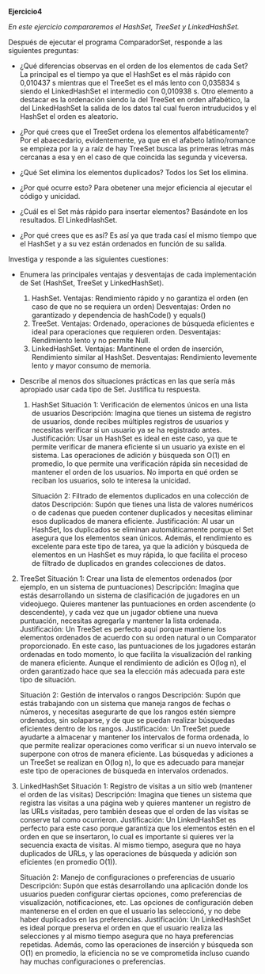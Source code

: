 **Ejercicio4**

*En este ejercicio compararemos el HashSet, TreeSet y LinkedHashSet.*

Después de ejecutar el programa ComparadorSet, responde a las siguientes preguntas:

  - ¿Qué diferencias observas en el orden de los elementos de cada Set?
    La principal es el tiempo ya que el HashSet es el más rápido con 0,010437 s mientras que el TreeSet es el más lento con 0,035834 s siendo el LinkedHashSet el intermedio con 0,010938 s.
    Otro elemento a destacar es la ordenación siendo la del TreeSet en orden alfabético, la del LinkedHashSet la salida de los datos tal cual fueron intruducidos y el HashSet el orden es aleatorio.

  - ¿Por qué crees que el TreeSet ordena los elementos alfabéticamente?
    Por el abaecedario, evidentemente, ya que en el afabeto latino/romance se empieza por la y a raíz de hay TreeSet busca las primeras letras más cercanas a esa y en el caso de que coincida las segunda y viceversa.

  - ¿Qué Set elimina los elementos duplicados? Todos los Set los elimina.
  -  ¿Por qué ocurre esto? Para obetener una mejor eficiencia al ejecutar el código y unicidad.
       
  - ¿Cuál es el Set más rápido para insertar elementos? Basándote en los resultados. El LinkedHashSet.
  - ¿Por qué crees que es así? Es así ya que trada casí el mismo tiempo que el HashSet y a su vez están ordenados en función de su salida.

Investiga y responde a las siguientes cuestiones:

  - Enumera las principales ventajas y desventajas de cada implementación de Set (HashSet, TreeSet y LinkedHashSet).
    1. HashSet.
         Ventajas: Rendimiento rápido y no garantiza el orden (en caso de que no se requiera un orden)
         Desventajas: Orden no garantizado y dependencia de hashCode() y equals()
    2. TreeSet.
         Ventajas: Ordenado, operaciones de búsqueda eficientes e ideal para operaciones que requieren orden.
         Desventajas: Rendimiento lento y no permite Null.
    3. LinkedHashSet.
         Ventajas: Mantinene el orden de inserción, Rendimiento similar al HashSet.
         Desventajas: Rendimiento levemente lento y mayor consumo de memoria.
       
  - Describe al menos dos situaciones prácticas en las que sería más apropiado usar cada tipo de Set. Justifica tu respuesta.
    1. HashSet
        Situación 1: Verificación de elementos únicos en una lista de usuarios
        Descripción: Imagina que tienes un sistema de registro de usuarios, donde recibes múltiples registros de usuarios y necesitas verificar si un usuario ya se ha registrado antes.
        Justificación: Usar un HashSet es ideal en este caso, ya que te permite verificar de manera eficiente si un usuario ya existe en el sistema. Las operaciones de adición y búsqueda son O(1) en promedio,
        lo que permite una verificación rápida sin necesidad de mantener el orden de los usuarios. No importa en qué orden se reciban los usuarios, solo te interesa la unicidad.

        Situación 2: Filtrado de elementos duplicados en una colección de datos
        Descripción: Supón que tienes una lista de valores numéricos o de cadenas que pueden contener duplicados y necesitas eliminar esos duplicados de manera eficiente.
        Justificación: Al usar un HashSet, los duplicados se eliminan automáticamente porque el Set asegura que los elementos sean únicos.
        Además, el rendimiento es excelente para este tipo de tarea, ya que la adición y búsqueda de elementos en un HashSet es muy rápida, lo que facilita el proceso de filtrado de duplicados en grandes colecciones de datos.

  2. TreeSet
      Situación 1: Crear una lista de elementos ordenados (por ejemplo, en un sistema de puntuaciones)
      Descripción: Imagina que estás desarrollando un sistema de clasificación de jugadores en un videojuego.
      Quieres mantener las puntuaciones en orden ascendente (o descendente), y cada vez que un jugador obtiene una nueva puntuación, necesitas agregarla y mantener la lista ordenada.
      Justificación: Un TreeSet es perfecto aquí porque mantiene los elementos ordenados de acuerdo con su orden natural o un Comparator proporcionado.
      En este caso, las puntuaciones de los jugadores estarán ordenadas en todo momento, lo que facilita la visualización del ranking de manera eficiente.
      Aunque el rendimiento de adición es O(log n), el orden garantizado hace que sea la elección más adecuada para este tipo de situación.

      Situación 2: Gestión de intervalos o rangos
      Descripción: Supón que estás trabajando con un sistema que maneja rangos de fechas o números, y necesitas asegurarte de que los rangos estén siempre ordenados, sin solaparse, y de que se puedan realizar búsquedas eficientes dentro de los rangos.
      Justificación: Un TreeSet puede ayudarte a almacenar y mantener los intervalos de forma ordenada, lo que permite realizar operaciones como verificar si un nuevo intervalo se superpone con otros de manera eficiente.
      Las búsquedas y adiciones a un TreeSet se realizan en O(log n), lo que es adecuado para manejar este tipo de operaciones de búsqueda en intervalos ordenados.
  
  3. LinkedHashSet
      Situación 1: Registro de visitas a un sitio web (mantener el orden de las visitas)
      Descripción: Imagina que tienes un sistema que registra las visitas a una página web y quieres mantener un registro de las URLs visitadas, pero también deseas que el orden de las visitas se conserve tal como ocurrieron.
      Justificación: Un LinkedHashSet es perfecto para este caso porque garantiza que los elementos estén en el orden en que se insertaron, lo cual es importante si quieres ver la secuencia exacta de visitas.
      Al mismo tiempo, asegura que no haya duplicados de URLs, y las operaciones de búsqueda y adición son eficientes (en promedio O(1)).

      Situación 2: Manejo de configuraciones o preferencias de usuario
      Descripción: Supón que estás desarrollando una aplicación donde los usuarios pueden configurar ciertas opciones, como preferencias de visualización, notificaciones, etc.
      Las opciones de configuración deben mantenerse en el orden en que el usuario las seleccionó, y no debe haber duplicados en las preferencias.
      Justificación: Un LinkedHashSet es ideal porque preserva el orden en que el usuario realiza las selecciones y al mismo tiempo asegura que no haya preferencias repetidas.
      Además, como las operaciones de inserción y búsqueda son O(1) en promedio, la eficiencia no se ve comprometida incluso cuando hay muchas configuraciones o preferencias.

     
